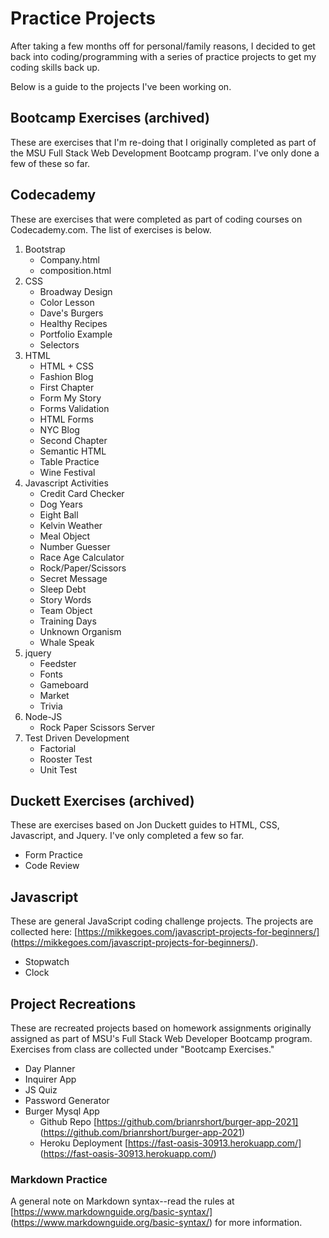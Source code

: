 # Practice Projects

After taking a few months off for personal/family reasons, I decided to get back into coding/programming with a series of practice projects to get my coding skills back up. 

Below is a guide to the projects I've been working on. 

## Bootcamp Exercises (archived)

These are exercises that I'm re-doing that I originally completed as part of the MSU Full Stack Web Development Bootcamp program. I've only done a few of these so far. 

## Codecademy

These are exercises that were completed as part of coding courses on Codecademy.com. The list of exercises is below.
1. Bootstrap
    - Company.html
    - composition.html
2. CSS
    - Broadway Design
    - Color Lesson
    - Dave's Burgers
    - Healthy Recipes
    - Portfolio Example
    - Selectors
3. HTML
    - HTML + CSS
    - Fashion Blog
    - First Chapter
    - Form My Story
    - Forms Validation
    - HTML Forms
    - NYC Blog
    - Second Chapter
    - Semantic HTML
    - Table Practice
    - Wine Festival
4. Javascript Activities
    - Credit Card Checker
    - Dog Years
    - Eight Ball
    - Kelvin Weather
    - Meal Object
    - Number Guesser
    - Race Age Calculator
    - Rock/Paper/Scissors
    - Secret Message
    - Sleep Debt
    - Story Words
    - Team Object
    - Training Days
    - Unknown Organism
    - Whale Speak
5. jquery
    - Feedster
    - Fonts
    - Gameboard
    - Market
    - Trivia
6. Node-JS
    - Rock Paper Scissors Server
7. Test Driven Development
    - Factorial
    - Rooster Test
    - Unit Test

## Duckett Exercises (archived)

These are exercises based on Jon Duckett guides to HTML, CSS, Javascript, and Jquery. I've only completed a few so far.
* Form Practice
* Code Review

## Javascript

These are general JavaScript coding challenge projects. The projects are collected here: [https://mikkegoes.com/javascript-projects-for-beginners/] (https://mikkegoes.com/javascript-projects-for-beginners/).
* Stopwatch
* Clock

## Project Recreations

These are recreated projects based on homework assignments originally assigned as part of MSU's Full Stack Web Developer Bootcamp program. Exercises from class are collected under "Bootcamp Exercises." 

* Day Planner
* Inquirer App
* JS Quiz
* Password Generator
* Burger Mysql App
    - Github Repo [https://github.com/brianrshort/burger-app-2021] (https://github.com/brianrshort/burger-app-2021)
    - Heroku Deployment [https://fast-oasis-30913.herokuapp.com/] (https://fast-oasis-30913.herokuapp.com/) 

### Markdown Practice

A general note on Markdown syntax--read the rules at [https://www.markdownguide.org/basic-syntax/] (https://www.markdownguide.org/basic-syntax/) for more information.